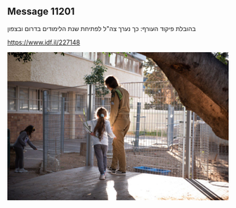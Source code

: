 ## Message 11201

בהובלת פיקוד העורף:
כך נערך צה"ל לפתיחת שנת הלימודים בדרום ובצפון

https://www.idf.il/227148

![Photo](11201/11201_photo.jpg)
